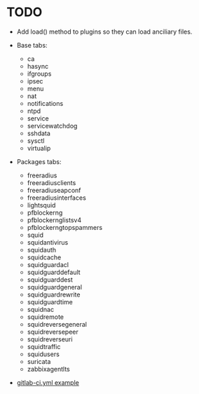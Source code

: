 # TODO

* Add load() method to plugins so they can load anciliary files.
* Base tabs:
  * ca
  * hasync
  * ifgroups
  * ipsec
  * menu
  * nat
  * notifications
  * ntpd
  * service
  * servicewatchdog
  * sshdata
  * sysctl
  * virtualip

* Packages tabs:
  * freeradius
  * freeradiusclients
  * freeradiuseapconf
  * freeradiusinterfaces
  * lightsquid
  * pfblockerng
  * pfblockernglistsv4
  * pfblockerngtopspammers
  * squid
  * squidantivirus
  * squidauth
  * squidcache
  * squidguardacl
  * squidguarddefault
  * squidguarddest
  * squidguardgeneral
  * squidguardrewrite
  * squidguardtime
  * squidnac
  * squidremote
  * squidreversegeneral
  * squidreversepeer
  * squidreverseuri
  * squidtraffic
  * squidusers
  * suricata
  * zabbixagentlts




* [gitlab-ci.yml example](https://gitlab.com/saltstack/pop/heist-salt/-/blob/master/.gitlab-ci.yml)
